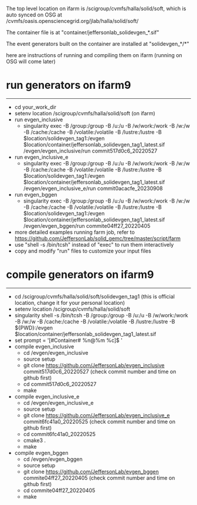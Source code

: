 
The top level location on ifarm is /scigroup/cvmfs/halla/solid/soft, which is auto synced on OSG at /cvmfs/oasis.opensciencegrid.org/jlab/halla/solid/soft/

The container file is at "container/jeffersonlab_solidevgen_\*.sif"

The event generators built on the container are installed at "solidevgen_\*/\*"

here are instructions of running and compiling them on ifarm (running on OSG will come later)

# run generators on ifarm9
--------------------
* cd your_work_dir
* setenv location /scigroup/cvmfs/halla/solid/soft (on ifarm)
* run evgen_inclusive
  * singularity exec -B /group:/group -B /u:/u -B /w/work:/work -B /w:/w -B /cache:/cache -B /volatile:/volatile -B /lustre:/lustre -B $location/solidevgen_tag1:/evgen $location/container/jeffersonlab_solidevgen_tag1_latest.sif /evgen/evgen_inclusive/run commit517d0c6_20220527
* run evgen_inclusive_e
  * singularity exec -B /group:/group -B /u:/u -B /w/work:/work -B /w:/w -B /cache:/cache -B /volatile:/volatile -B /lustre:/lustre -B $location/solidevgen_tag1:/evgen $location/container/jeffersonlab_solidevgen_tag1_latest.sif /evgen/evgen_inclusive_e/run commit0acacfe_20230908
* run evgen_bggen
  * singularity exec -B /group:/group -B /u:/u -B /w/work:/work -B /w:/w -B /cache:/cache -B /volatile:/volatile -B /lustre:/lustre -B $location/solidevgen_tag1:/evgen $location/container/jeffersonlab_solidevgen_tag1_latest.sif /evgen/evgen_bggen/run commite04ff27_20220405
* more detailed examples running farm job, refer to https://github.com/JeffersonLab/solid_gemc/tree/master/script/farm
* use "shell -s /bin/tcsh" instead of "exec" to run them interactively
* copy and modify "run" files to customize your input files

# compile generators on ifarm9
--------------------
* cd /scigroup/cvmfs/halla/solid/soft/solidevgen_tag1 (this is official location, change it for your personal location)
* setenv location /scigroup/cvmfs/halla/solid/soft
* singularity shell -s /bin/tcsh -B /group:/group -B /u:/u -B /w/work:/work -B /w:/w -B /cache:/cache -B /volatile:/volatile -B /lustre:/lustre -B ${PWD}:/evgen $location/container/jeffersonlab_solidevgen_tag1_latest.sif
* set prompt = '[#Container# %n@%m %c]$ '
* compile evgen_inclusive
  * cd /evgen/evgen_inclusive
  * source setup 
  * git clone https://github.com/JeffersonLab/evgen_inclusive commit517d0c6_20220527 (check commit number  and time on github first)
  * cd commit517d0c6_20220527
  * make
* compile evgen_inclusive_e
  * cd /evgen/evgen_inclusive_e
  * source setup
  * git clone https://github.com/JeffersonLab/evgen_inclusive_e commit6fc41a0_20220525 (check commit number and time on github first)
  * cd commit6fc41a0_20220525
  * cmake3 .
  * make
* compile evgen_bggen
  * cd /evgen/evgen_bggen
  * source setup
  * git clone https://github.com/JeffersonLab/evgen_bggen commite04ff27_20220405 (check commit number  and time on github first)
  * cd commite04ff27_20220405
  * make
